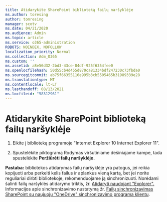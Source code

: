 ```yaml
---
title: Atidarykite SharePoint biblioteką failų naršyklėje
ms.author: toresing
author: tomresing
manager: scotv
ms.date: 04/21/2020
ms.audience: Admin
ms.topic: article
ms.service: o365-administration
ROBOTS: NOINDEX, NOFOLLOW
localization_priority: Normal
ms.collection: Adm_O365
ms.custom: ''
ms.assetid: a8e56d32-2bd3-43ce-84df-925f6354fee0
ms.openlocfilehash: 50d55cb4d455d870ca81334bdf247230c73fbda0
ms.sourcegitcommit: ab75f66355116e995b3cb5505465b31989339e28
ms.translationtype: MT
ms.contentlocale: lt-LT
ms.lasthandoff: 08/13/2021
ms.locfileid: "58312961"
---
```

# <a name="open-a-sharepoint-library-in-file-explorer"></a>Atidarykite SharePoint biblioteką failų naršyklėje

1. Eikite į biblioteką programoje "Internet Explorer 10 Internet Explorer 11". 
    
2. Spustelėkite piktogramą Rodymas viršutiniame dešiniajame kampe, tada spustelėkite **Peržiūrėti failų naršyklėje.**
    
**Pastaba:** bibliotekos atidarymas failų naršyklėje yra patogus, jei reikia kopijuoti arba perkelti kelis failus ir aplankus vieną kartą, bet jei norite reguliariai dirbti bibliotekoje, rekomenduojame ją sinchronizuoti. Norėdami šalinti failų naršyklės atidarymo triktis, žr. [Atidaryti naudojant "Explorer".](https://go.microsoft.com/fwlink/?linkid=871665) Informacijos apie sinchronizavimo nustatymą žr. [Failų sinchronizavimas SharePoint su naujuoju "OneDrive" sinchronizavimo programa klientu](https://go.microsoft.com/fwlink/?linkid=871666). 
  

